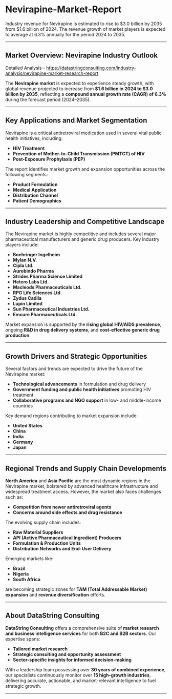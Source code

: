 # Nevirapine-Market-Report

Industry revenue for Nevirapine is estimated to rise to $3.0 billion by 2035 from $1.6 billion of 2024. The revenue growth of market players is expected to average at 6.3% annually for the period 2024 to 2035.


---

## **Market Overview: Nevirapine Industry Outlook**

Detailed Analysis - https://datastringconsulting.com/industry-analysis/nevirapine-market-research-report

The **Nevirapine market** is expected to experience steady growth, with global revenue projected to increase from **\$1.6 billion in 2024 to \$3.0 billion by 2035**, reflecting a **compound annual growth rate (CAGR) of 6.3%** during the forecast period (2024–2035).

---

## **Key Applications and Market Segmentation**

Nevirapine is a critical antiretroviral medication used in several vital public health initiatives, including:

* **HIV Treatment**
* **Prevention of Mother-to-Child Transmission (PMTCT) of HIV**
* **Post-Exposure Prophylaxis (PEP)**

The report identifies market growth and expansion opportunities across the following segments:

* **Product Formulation**
* **Medical Application**
* **Distribution Channel**
* **Patient Demographics**

---

## **Industry Leadership and Competitive Landscape**

The Nevirapine market is highly competitive and includes several major pharmaceutical manufacturers and generic drug producers. Key industry players include:

* **Boehringer Ingelheim**
* **Mylan N.V.**
* **Cipla Ltd.**
* **Aurobindo Pharma**
* **Strides Pharma Science Limited**
* **Hetero Labs Ltd.**
* **Macleods Pharmaceuticals Ltd.**
* **RPG Life Sciences Ltd.**
* **Zydus Cadila**
* **Lupin Limited**
* **Sun Pharmaceutical Industries Ltd.**
* **Emcure Pharmaceuticals Ltd.**

Market expansion is supported by the **rising global HIV/AIDS prevalence**, ongoing **R\&D in drug delivery systems**, and **cost-effective generic drug production**.

---

## **Growth Drivers and Strategic Opportunities**

Several factors and trends are expected to drive the future of the Nevirapine market:

* **Technological advancements** in formulation and drug delivery
* **Government funding and public health initiatives** promoting HIV treatment
* **Collaborative programs and NGO support** in low- and middle-income countries

Key demand regions contributing to market expansion include:

* **United States**
* **China**
* **India**
* **Germany**
* **Japan**

---

## **Regional Trends and Supply Chain Developments**

**North America** and **Asia Pacific** are the most dynamic regions in the Nevirapine market, bolstered by advanced healthcare infrastructure and widespread treatment access. However, the market also faces challenges such as:

* **Competition from newer antiretroviral agents**
* **Concerns around side effects and drug resistance**

The evolving supply chain includes:

* **Raw Material Suppliers**
* **API (Active Pharmaceutical Ingredient) Producers**
* **Formulation & Production Units**
* **Distribution Networks and End-User Delivery**

Emerging markets like:

* **Brazil**
* **Nigeria**
* **South Africa**

are becoming strategic zones for **TAM (Total Addressable Market) expansion** and **revenue diversification** efforts.

---

## **About DataString Consulting**

**DataString Consulting** offers a comprehensive suite of **market research and business intelligence services** for both **B2C and B2B sectors**. Our expertise spans:

* **Tailored market research**
* **Strategic consulting and opportunity assessment**
* **Sector-specific insights for informed decision-making**

With a leadership team possessing over **30 years of combined experience**, our specialists continuously monitor over **15 high-growth industries**, delivering accurate, actionable, and market-relevant intelligence to fuel strategic growth.

---
